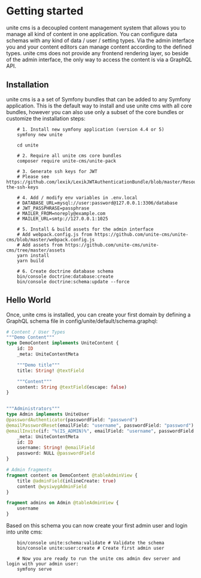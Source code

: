 # Getting started

unite cms is a decoupled content management system that allows you to manage all kind of content in one application. 
You can configure data schemas with any kind of data / user / setting types. Via the admin interface you and your 
content editors can manage content according to the defined types. unite cms does not provide any frontend rendering 
layer, so beside of the admin interface, the only way to access the content is via a GraphQL API.

## Installation

unite cms is a a set of Symfony bundles that can be added to any Symfony application. This is the default way to 
install and use unite cms with all core bundles, however you can also use only a subset of the core bundles or 
customize the installation steps:

```shell script
    # 1. Install new symfony application (version 4.4 or 5)
    symfony new unite

    cd unite

    # 2. Require all unite cms core bundles
    composer require unite-cms/unite-pack

    # 3. Generate ssh keys for JWT
    # Please see https://github.com/lexik/LexikJWTAuthenticationBundle/blob/master/Resources/doc/index.md#generate-the-ssh-keys

    # 4. Add / modify env variables in .env.local
    # DATABASE_URL=mysql://user:password@127.0.0.1:3306/database
    # JWT_PASSPHRASE=passphrase
    # MAILER_FROM=noreply@example.com
    # MAILER_URL=smtp://127.0.0.1:1025

    # 5. Install & build assets for the admin interface
    # Add webpack.config.js from https://github.com/unite-cms/unite-cms/blob/master/webpack.config.js
    # Add assets from https://github.com/unite-cms/unite-cms/tree/master/assets
    yarn install
    yarn build    

    # 6. Create doctrine database schema
    bin/console doctrine:database:create
    bin/console doctrine:schema:update --force
``` 

## Hello World

Once, unite cms is installed, you can create your first domain by defining a GraphQL schema file in config/unite/default/schema.graphql:
````graphql
# Content / User Types
"""Demo Content"""
type DemoContent implements UniteContent {
    id: ID
    _meta: UniteContentMeta

    """Demo title"""
    title: String! @textField

    """Content"""
    content: String @textField(escape: false)
}


"""Administrators"""
type Admin implements UniteUser
@passwordAuthenticator(passwordField: "password")
@emailPasswordReset(emailField: "username", passwordField: "password")
@emailInvite(if: "%(IS_ADMIN)%", emailField: "username", passwordField: "password") {
    _meta: UniteContentMeta
    id: ID
    username: String! @emailField
    password: NULL @passwordField
}

# Admin fragments
fragment content on DemoContent @tableAdminView {
    title @adminField(inlineCreate: true)
    content @wysiwygAdminField
}

fragment admins on Admin @tableAdminView {
    username
}
```` 

Based on this schema you can now create your first admin user and login into unite cms: 

```shell script
    bin/console unite:schema:validate # Validate the schema
    bin/console unite:user:create # Create first admin user

    # Now you are ready to run the unite cms admin dev server and login with your admin user:
    symfony serve
```
